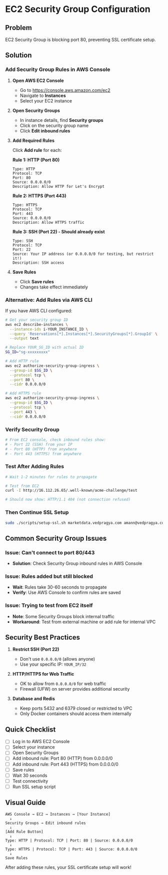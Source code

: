 # EC2 Security Group Configuration

## Problem
EC2 Security Group is blocking port 80, preventing SSL certificate setup.

## Solution

### Add Security Group Rules in AWS Console

1. **Open AWS EC2 Console**
   - Go to https://console.aws.amazon.com/ec2
   - Navigate to **Instances**
   - Select your EC2 instance

2. **Open Security Groups**
   - In instance details, find **Security groups**
   - Click on the security group name
   - Click **Edit inbound rules**

3. **Add Required Rules**
   
   Click **Add rule** for each:
   
   **Rule 1: HTTP (Port 80)**
   ```
   Type: HTTP
   Protocol: TCP
   Port: 80
   Source: 0.0.0.0/0
   Description: Allow HTTP for Let's Encrypt
   ```
   
   **Rule 2: HTTPS (Port 443)**
   ```
   Type: HTTPS
   Protocol: TCP
   Port: 443
   Source: 0.0.0.0/0
   Description: Allow HTTPS traffic
   ```
   
   **Rule 3: SSH (Port 22) - Should already exist**
   ```
   Type: SSH
   Protocol: TCP
   Port: 22
   Source: Your IP address (or 0.0.0.0/0 for testing, but restrict it!)
   Description: SSH access
   ```

4. **Save Rules**
   - Click **Save rules**
   - Changes take effect immediately

### Alternative: Add Rules via AWS CLI

If you have AWS CLI configured:

```bash
# Get your security group ID
aws ec2 describe-instances \
  --instance-ids i-YOUR_INSTANCE_ID \
  --query 'Reservations[*].Instances[*].SecurityGroups[*].GroupId' \
  --output text

# Replace YOUR_SG_ID with actual ID
SG_ID="sg-xxxxxxxxx"

# Add HTTP rule
aws ec2 authorize-security-group-ingress \
  --group-id $SG_ID \
  --protocol tcp \
  --port 80 \
  --cidr 0.0.0.0/0

# Add HTTPS rule  
aws ec2 authorize-security-group-ingress \
  --group-id $SG_ID \
  --protocol tcp \
  --port 443 \
  --cidr 0.0.0.0/0
```

### Verify Security Group

```bash
# From EC2 console, check inbound rules show:
# - Port 22 (SSH) from your IP
# - Port 80 (HTTP) from anywhere
# - Port 443 (HTTPS) from anywhere
```

### Test After Adding Rules

```bash
# Wait 1-2 minutes for rules to propagate

# Test from EC2
curl -I http://16.112.26.65/.well-known/acme-challenge/test

# Should now show: HTTP/1.1 404 (not connection refused)
```

### Then Continue SSL Setup

```bash
sudo ./scripts/setup-ssl.sh marketdata.vedpragya.com amann@vedpragya.com
```

## Common Security Group Issues

### Issue: Can't connect to port 80/443
- **Solution**: Check Security Group inbound rules in AWS Console

### Issue: Rules added but still blocked
- **Wait**: Rules take 30-60 seconds to propagate
- **Verify**: Use AWS Console to confirm rules are saved

### Issue: Trying to test from EC2 itself
- **Note**: Some Security Groups block internal traffic
- **Workaround**: Test from external machine or add rule for internal VPC

## Security Best Practices

1. **Restrict SSH (Port 22)**
   - Don't use `0.0.0.0/0` (allows anyone)
   - Use your specific IP: `YOUR_IP/32`

2. **HTTP/HTTPS for Web Traffic**
   - OK to allow from `0.0.0.0/0` for web traffic
   - Firewall (UFW) on server provides additional security

3. **Database and Redis**
   - Keep ports 5432 and 6379 closed or restricted to VPC
   - Only Docker containers should access them internally

## Quick Checklist

- [ ] Log in to AWS EC2 Console
- [ ] Select your instance
- [ ] Open Security Groups
- [ ] Add inbound rule: Port 80 (HTTP) from 0.0.0.0/0
- [ ] Add inbound rule: Port 443 (HTTPS) from 0.0.0.0/0
- [ ] Save rules
- [ ] Wait 30 seconds
- [ ] Test connectivity
- [ ] Run SSL setup script

## Visual Guide

```
AWS Console → EC2 → Instances → [Your Instance]
  ↓
Security Groups → Edit inbound rules
  ↓
[Add Rule Button]
  ↓
Type: HTTP | Protocol: TCP | Port: 80 | Source: 0.0.0.0/0
  ↓
Type: HTTPS | Protocol: TCP | Port: 443 | Source: 0.0.0.0/0
  ↓
Save Rules
```

After adding these rules, your SSL certificate setup will work!

